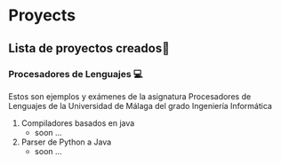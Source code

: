 # Proyects
## Lista de proyectos creados🚀
### Procesadores de Lenguajes 💻
  Estos son ejemplos y exámenes de la asignatura Procesadores de Lenguajes de 
  la Universidad de Málaga del grado Ingeniería Informática
  1. Compiladores basados en java
     - soon ...
  2. Parser de Python a Java
     - soon ...

 
